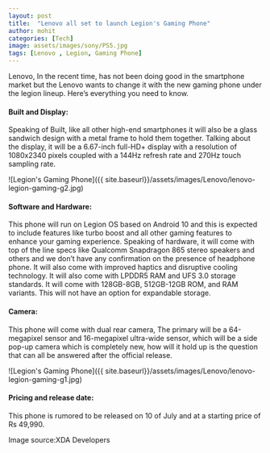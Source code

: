 ```yaml
---
layout: post
title:  "Lenovo all set to launch Legion's Gaming Phone"
author: mohit
categories: [Tech]
image: assets/images/sony/PS5.jpg
tags: [Lenovo , Legion, Gaming Phone]
---
```

Lenovo, In the recent time, has not been doing good in the smartphone market but the Lenovo wants to change it with the new gaming phone under the legion lineup. Here’s everything you need to know.

#### Built and Display: 
Speaking of Built, like all other high-end smartphones it will also be a glass sandwich design with a metal frame to hold them together. Talking about the display, it will be a 6.67-inch full-HD+ display with a resolution of 1080x2340 pixels coupled with a 144Hz refresh rate and 270Hz touch sampling rate.

![Legion's Gaming Phone]({{ site.baseurl}}/assets/images/Lenovo/lenovo-legion-gaming-g2.jpg)

#### Software and Hardware:
This phone will run on Legion OS based on Android 10 and this is expected to include features like turbo boost and all other gaming features to enhance your gaming experience. Speaking of hardware, it will come with top of the line specs like Qualcomm Snapdragon 865 stereo speakers and others and we don’t have any confirmation on the presence of headphone phone. It will also come with improved haptics and disruptive cooling technology. It will also come with LPDDR5 RAM and UFS 3.0 storage standards. It will come with 128GB-8GB, 512GB-12GB ROM, and RAM variants. This will not have an option for expandable storage.

#### Camera:
This phone will come with dual rear camera, The primary will be a 64-megapixel sensor and 16-megapixel ultra-wide sensor, which will be a side pop-up camera which is completely new, how will it hold up is the question that can all be answered after the official release.

![Legion's Gaming Phone]({{ site.baseurl}}/assets/images/Lenovo/lenovo-legion-gaming-g1.jpg)

#### Pricing and release date:
This phone is rumored to be released on 10 of July and at a starting price of Rs 49,990.

Image source:XDA Developers
